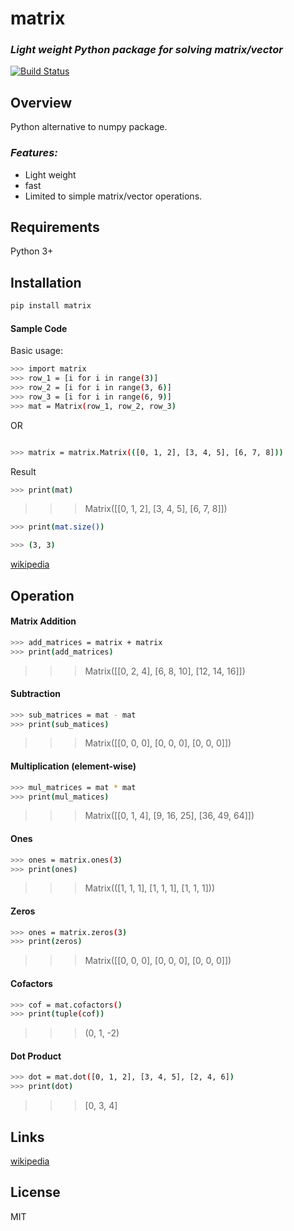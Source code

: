 # matrix
### _Light weight Python package for solving matrix/vector_

[![Build Status](https://travis-ci.org/joemccann/dillinger.svg?branch=master)](https://www.facebook.com/AgesXpat)
## Overview
Python alternative to numpy package.

### _Features:_   
- Light weight 
- fast
- Limited to simple matrix/vector operations.

## Requirements
Python 3+

## Installation

```sh
pip install matrix
```
#### Sample Code
Basic usage:

```sh
>>> import matrix
>>> row_1 = [i for i in range(3)]
>>> row_2 = [i for i in range(3, 6)]
>>> row_3 = [i for i in range(6, 9)]
>>> mat = Matrix(row_1, row_2, row_3)
```
OR
```sh

>>> matrix = matrix.Matrix(([0, 1, 2], [3, 4, 5], [6, 7, 8]))
```
Result
```sh
>>> print(mat)
```
>>> Matrix([[0, 1, 2], [3, 4, 5], [6, 7, 8]])

```sh
>>> print(mat.size())

>>> (3, 3)
```
[wikipedia](https://en.wikipedia.org/wiki/Matrix_(mathematics)#Size)
## Operation
#### Matrix Addition
```sh
>>> add_matrices = matrix + matrix
>>> print(add_matrices)
```
>>> Matrix([[0, 2, 4], [6, 8, 10], [12, 14, 16]])

#### Subtraction
```sh
>>> sub_matrices = mat - mat
>>> print(sub_matices)
```
>>> Matrix([[0, 0, 0], [0, 0, 0], [0, 0, 0]])

#### Multiplication (element-wise)
```sh
>>> mul_matrices = mat * mat
>>> print(mul_matices)
```
>>> Matrix([[0, 1, 4], [9, 16, 25], [36, 49, 64]])

#### Ones
```sh
>>> ones = matrix.ones(3)
>>> print(ones)
```
>>> Matrix(([1, 1, 1], [1, 1, 1], [1, 1, 1]))

#### Zeros
```sh
>>> ones = matrix.zeros(3)
>>> print(zeros)
```
>>> Matrix([[0, 0, 0], [0, 0, 0], [0, 0, 0]])

#### Cofactors
```sh
>>> cof = mat.cofactors()
>>> print(tuple(cof))
```
>>> (0, 1, -2)

#### Dot Product
```sh
>>> dot = mat.dot([0, 1, 2], [3, 4, 5], [2, 4, 6])
>>> print(dot)
```
>>> [0, 3, 4]
## Links
[wikipedia](https://en.wikipedia.org/wiki/Matrix_(mathematics))

## License
MIT
